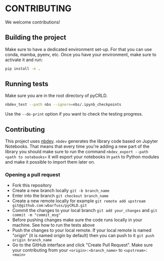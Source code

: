 # CONTRIBUTING

We welcome contributions!

## Building the project

Make sure to have a dedicated environment set-up. For that you can use conda, mamba, pyenv, etc. Once you have your environment, make sure to activate it and run:

```bash
pip install -e .
```

## Running tests

Make sure you are in the root directory of pyCRLD.

```bash
nbdev_test --path nbs --ignore=nbs/.ipynb_checkpoints
```

Use the `--do-print` option if you want to check the testing progress.

## Contributing

This project uses [nbdev](https://nbdev.fast.ai/getting_started.html). `nbdev` generates the library code based on Jupyter Notebooks. That means that every time you're adding a new part of the library you should make sure to run the command `nbdev_export --path <path to notebooks>` it will export your notebooks in `path` to Python modules and make it possible to import them later on.

### Opening a pull request

- Fork this repository
- Create a new branch locally `git -b branch_name`
- Enter into the branch `git checkout branch_name`
- Create a new remote locally for example `git remote add upstream git@github.com:wbarfuss/pyCRLD.git`
- Commit the changes to your local branch `git add your_changes` and `git commit -m "commit_msg"`
- Before pushing changes make sure the code runs locally in your machine. See how to run the tests above
- Push the changes to your local remote. If your local remote is named "origin" (it is named origin by default) then you can push to it `git push origin branch_name`
- Go to the GitHub interface and click "Create Pull Request". Make sure your contributing from your `<origin>:<branch_name>` to `<upstream>:<main>`
